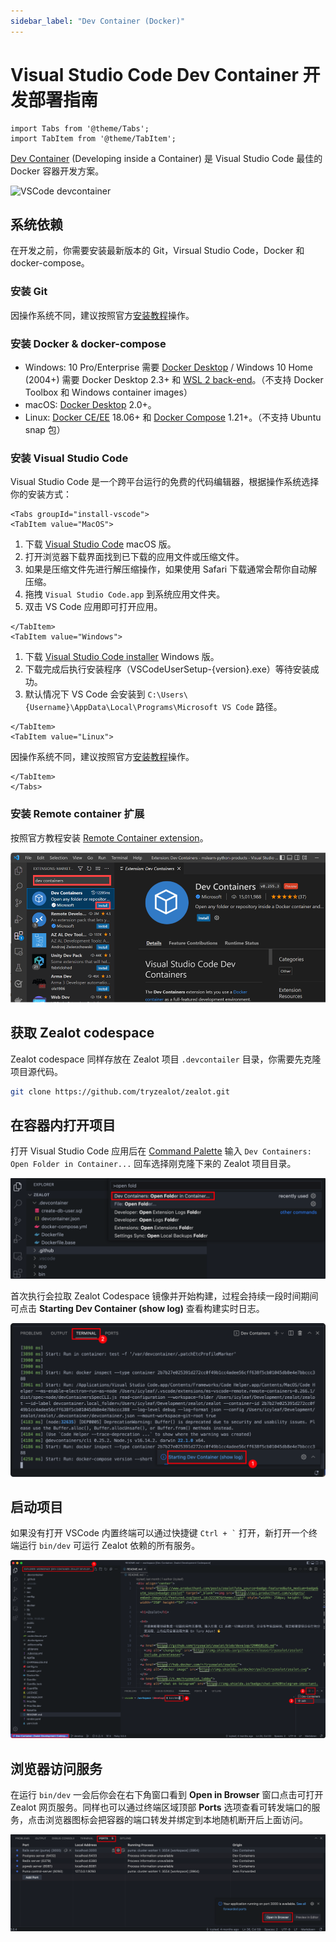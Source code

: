 ```yaml
---
sidebar_label: "Dev Container (Docker)"
---
```


# Visual Studio Code Dev Container 开发部署指南

```mdx-code-block
import Tabs from '@theme/Tabs';
import TabItem from '@theme/TabItem';
```

[Dev Container](https://code.visualstudio.com/docs/devcontainers/containers) (Developing inside a Container) 是 Visual Studio Code 最佳的 Docker 容器开发方案。

![VSCode devcontainer](https://code.visualstudio.com/assets/docs/devcontainers/containers/architecture-containers.png)

## 系统依赖

在开发之前，你需要安装最新版本的 Git，Virsual Studio Code，Docker 和 docker-compose。

### 安装 Git

因操作系统不同，建议按照官方[安装教程](https://github.com/git-guides/install-git)操作。

### 安装 Docker & docker-compose

- Windows: 10 Pro/Enterprise 需要 [Docker Desktop](https://www.docker.com/products/docker-desktop) / Windows 10 Home (2004+) 需要 Docker Desktop 2.3+ 和 [WSL 2 back-end](https://aka.ms/vscode-remote/containers/docker-wsl2)。（不支持 Docker Toolbox 和 Windows container images）
- macOS: [Docker Desktop](https://www.docker.com/products/docker-desktop) 2.0+。
- Linux: [Docker CE/EE](https://docs.docker.com/install/#supported-platforms) 18.06+ 和 [Docker Compose](https://docs.docker.com/compose/install) 1.21+。（不支持 Ubuntu snap 包）

### 安装 Visual Studio Code

Visual Studio Code 是一个跨平台运行的免费的代码编辑器，根据操作系统选择你的安装方式：

```mdx-code-block
<Tabs groupId="install-vscode">
<TabItem value="MacOS">
```

1. 下载 [Visual Studio Code](https://go.microsoft.com/fwlink/?LinkID=534106) macOS 版。
1. 打开浏览器下载界面找到已下载的应用文件或压缩文件。
1. 如果是压缩文件先进行解压缩操作，如果使用 Safari 下载通常会帮你自动解压缩。
1. 拖拽 `Visual Studio Code.app` 到系统应用文件夹。
1. 双击 VS Code 应用即可打开应用。

```mdx-code-block
</TabItem>
<TabItem value="Windows">
```

1. 下载 [Visual Studio Code installer](https://go.microsoft.com/fwlink/?LinkID=534107) Windows 版。
1. 下载完成后执行安装程序（VSCodeUserSetup-{version}.exe）等待安装成功。
1. 默认情况下 VS Code 会安装到 `C:\Users\{Username}\AppData\Local\Programs\Microsoft VS Code` 路径。

```mdx-code-block
</TabItem>
<TabItem value="Linux">
```

因操作系统不同，建议按照官方[安装教程](https://code.visualstudio.com/docs/setup/linux)操作。

```mdx-code-block
</TabItem>
</Tabs>
```

### 安装 Remote container 扩展

按照官方教程安装 [Remote Container extension](https://marketplace.visualstudio.com/items?itemName=ms-vscode-remote.remote-containers)。

![VSCode extension](/img/vscode-install-remote-containers.png)

## 获取 Zealot codespace

Zealot codespace 同样存放在 Zealot 项目 `.devcontailer` 目录，你需要先克隆项目源代码。

```bash
git clone https://github.com/tryzealot/zealot.git
```

## 在容器内打开项目

打开 Visual Studio Code 应用后在 [Command Palette](https://code.visualstudio.com/docs/getstarted/userinterface#_command-palette) 输入 `Dev Containers: Open Folder in Container...` 回车选择刚克隆下来的 Zealot 项目目录。

![VSCode Command Palette](/img/vscode-command-palette.png)

首次执行会拉取 Zealot Codespace 镜像并开始构建，过程会持续一段时间期间可点击 **Starting Dev Container (show log)** 查看构建实时日志。

![VSCode Command Palette](/img/vscode-devcontainer-log.png)

## 启动项目

如果没有打开 VSCode 内置终端可以通过快捷键 `` Ctrl + ` `` 打开，新打开一个终端运行 `bin/dev` 可运行 Zealot 依赖的所有服务。

![VSCode Zealot in Container](/img/vscode-devcontainer-zealot.png)

## 浏览器访问服务

在运行 `bin/dev` 一会后你会在右下角窗口看到 **Open in Browser** 窗口点击可打开 Zealot 网页服务。同样也可以通过终端区域顶部 **Ports** 选项查看可转发端口的服务，点击浏览器图标会把容器的端口转发并绑定到本地随机断开后上面访问。

![VSCode forwarded ports](/img/vscode-devcontainer-forwarded-ports.png)
